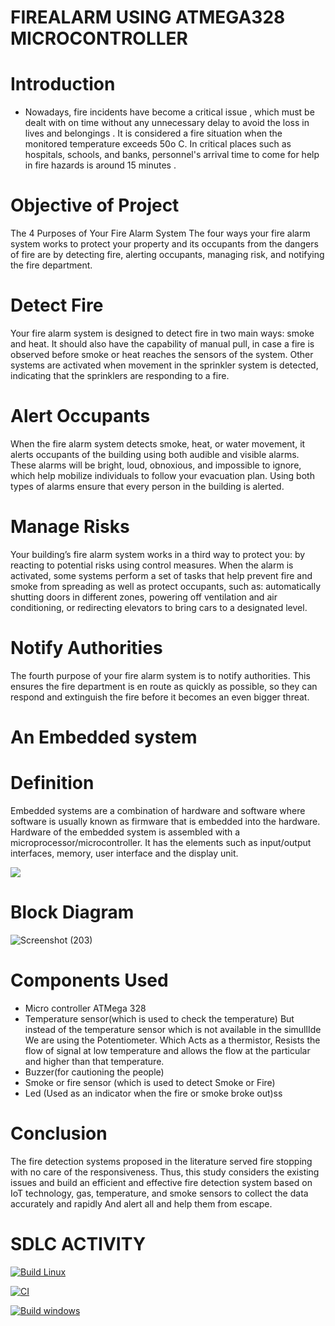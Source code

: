 # FIREALARM USING ATMEGA328 MICROCONTROLLER

# Introduction
* Nowadays, fire incidents have become a critical issue , which must be dealt with on time without any unnecessary delay to avoid the loss in lives and belongings . It is considered a fire situation when the monitored temperature exceeds 50o C. In critical places such as hospitals, schools, and banks, personnel's arrival time to come for help in fire hazards is around 15 minutes .

# Objective of Project
The 4 Purposes of Your Fire Alarm System
The four ways your fire alarm system works to protect your property and its occupants from the dangers of fire are by detecting fire, alerting occupants, managing risk, and notifying the fire department.

#  Detect Fire
Your fire alarm system is designed to detect fire in two main ways: smoke and heat. It should also have the capability of manual pull, in case a fire is observed before smoke or heat reaches the sensors of the system. Other systems are activated when movement in the sprinkler system is detected, indicating that the sprinklers are responding to a fire. 

#  Alert Occupants
When the fire alarm system detects smoke, heat, or water movement, it alerts occupants of the building using both audible and visible alarms. These alarms will be bright, loud, obnoxious, and impossible to ignore, which help mobilize individuals to follow your evacuation plan. Using both types of alarms ensure that every person in the building is alerted.

# Manage Risks
Your building’s fire alarm system works in a third way to protect you: by reacting to potential risks using control measures. When the alarm is activated, some systems perform a set of tasks that help prevent fire and smoke from spreading as well as protect occupants, such as: automatically shutting doors in different zones, powering off ventilation and air conditioning, or redirecting elevators to bring cars to a designated level.

# Notify Authorities
The fourth purpose of your fire alarm system is to notify authorities. This ensures the fire department is en route as quickly as possible, so they can respond and extinguish the fire before it becomes an even bigger threat. 

# An Embedded system
# Definition
 Embedded systems are a combination of hardware and software where software is usually known as firmware that is embedded into the hardware. Hardware of the embedded system is assembled with a microprocessor/microcontroller. It has the elements such as input/output interfaces, memory, user interface and the display unit.  
 
![](https://www.elprocus.com/wp-content/uploads/2016/10/Embedded-System-Block-Diagram.png)
#  Block Diagram
![Screenshot (203)](https://user-images.githubusercontent.com/99093515/155674854-22414bf2-e322-4a35-9971-8543407a3dd3.png)

# Components Used
* Micro controller ATMega 328
* Temperature sensor(which is used to check the temperature)
   But instead of the temperature sensor which is not available in the simullIde We are using the Potentiometer.
   Which Acts as a thermistor, Resists the flow of signal at low temperature and allows the flow at the particular and higher than that temperature.
* Buzzer(for cautioning the people)
* Smoke or fire sensor (which is used to detect Smoke or Fire)
* Led (Used as an indicator when the fire or smoke broke out)ss

# Conclusion
The fire detection systems proposed in the literature served fire stopping with no care of the responsiveness. Thus, this study considers the existing issues and build an efficient and effective fire detection system based on IoT technology, gas, temperature, and smoke sensors to collect the data accurately and rapidly
And alert all and help them from escape.

# SDLC ACTIVITY

[![Build Linux](https://github.com/Ramjitha2368/M2_Embedded-C-UTIL/actions/workflows/Build%20Linux.yml/badge.svg)](https://github.com/Ramjitha2368/M2_Embedded-C-UTIL/actions/workflows/Build%20Linux.yml)

[![CI](https://github.com/Ramjitha2368/M2_Embedded-C-UTIL/actions/workflows/CI.yml/badge.svg)](https://github.com/Ramjitha2368/M2_Embedded-C-UTIL/actions/workflows/CI.yml)

[![Build windows](https://github.com/Ramjitha2368/M2_Embedded-C-UTIL/actions/workflows/Build%20windows.yml/badge.svg)](https://github.com/Ramjitha2368/M2_Embedded-C-UTIL/actions/workflows/Build%20windows.yml)
